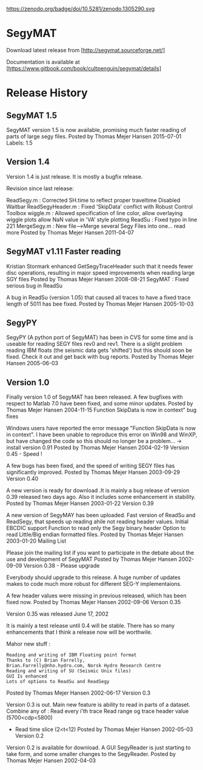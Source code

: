 https://zenodo.org/badge/doi/10.5281/zenodo.1305290.svg

# SegyMAT
Download latest release from [http://segymat.sourceforge.net/]

Documentation is available at [https://www.gitbook.com/book/cultpenguin/segymat/details]

# Release History

## SegyMAT 1.5

SegyMAT version 1.5 is now available, promising much faster reading of parts of large segy files.
Posted by Thomas Mejer Hansen 2015-07-01 
Labels: 1.5

## Version 1.4
Version 1.4 is just release. It is mostly a bugfix release.

Revision since last release:

ReadSegy.m :
Corrected SH.time to reflect proper traveltime
Disabled Waitbar
ReadSegyHeader.m :
Fixed 'SkipData' conflict with Robust Control Toolbox
wiggle.m :
Allowed specification of line color,
allow overlaying wiggle plots
allow NaN value in 'VA' style plotting
ReadSu :
Fixed typo in line 221
MergeSegy.m :
New file-->Merge several Segy Files into one... read more
Posted by Thomas Mejer Hansen 2011-04-07 

## SegyMAT v1.11 Faster reading
Kristian Stormark enhanced GetSegyTraceHeader such that it needs fewer disc operations, resulting in major speed improvements when reading large SGY files
Posted by Thomas Mejer Hansen 2008-08-21 
SegyMAT : Fixed serious bug in ReadSu

A bug in ReadSu (version 1.05) that caused all traces to have a fixed trace length of 5011 has bee fixed.
Posted by Thomas Mejer Hansen 2005-10-03 

## SegyPY
SegyPY (A python port of SegyMAT) has been in CVS for some time and is useable for reading SEGY files rev0 and rev1. There is a slight problem reading IBM floats (the seismic data gets 'shifted') but this should soon be fixed. Check it out and get back with bug reports.
Posted by Thomas Mejer Hansen 2005-06-03 

## Version 1.0

Finally version 1.0 of SegyMAT has been released. A few bugfixes with respect to Matlab 7.0 have been fixed, and some minor updates.
Posted by Thomas Mejer Hansen 2004-11-15 
Function SkipData is now in context&quot; bug fixes

Windows users have reported the error message "Function SkipData is now in context". I have been unable to reproduce this error on Win98 and WinXP, but have changed the code so this should no longer be a problem... -> install version 0.91
Posted by Thomas Mejer Hansen 2004-02-19 
Version 0.45 - Speed !

A few bugs has been fixed, and the speed of writing SEGY files has significantly improved.
Posted by Thomas Mejer Hansen 2003-09-29 
Version 0.40

A new version is ready for download .It is mainly a bug release of version 0.39 released two days ago.
Also it includes some enhancement in stability.
Posted by Thomas Mejer Hansen 2003-01-22 
Version 0.39

A new version of SegyMAY has been uploaded.
Fast version of ReadSu and ReadSegy, that speeds up reading ahile not reading header values.
Initial EBCDIC support
Function to read only the Segy binary header
Option to read Little/Big endian formatted files.
Posted by Thomas Mejer Hansen 2003-01-20 
Mailing List

Please join the mailing list if you want to participate in the debate about the use and development of SegyMAT
Posted by Thomas Mejer Hansen 2002-09-09 
Version 0.38 - Please upgrade

Everybody should upgrade to this release.
A huge number of updates makes to code much more robust for different SEG-Y implementaions.



A few header values were missing in previous released, which has been fixed now.
Posted by Thomas Mejer Hansen 2002-09-06 
Verson 0.35

Version 0.35 was released June 17, 2002

It is mainly a test release until 0.4 will be stable.
There has so many enhancements that I think a release now will be worthwile.

Mahor new stuff :

    Reading and writing of IBM Floating point format
    Thanks to (C) Brian Farrelly,
    Brian.Farrelly@nho.hydro.com, Norsk Hydro Research Centre
    Reading and writing of SU (Seismic Unix files)
    GUI Is enhanced
    Lots of options to ReadSu and ReadSegy

Posted by Thomas Mejer Hansen 2002-06-17 
Version 0.3

Version 0.3 is out.
Main new feature is ability to read in parts of a dataset. Combine any of :
Read every i'th trace
Read range og trace header value (5700<cdp<5800)
* Read time slice (2<t<12)
Posted by Thomas Mejer Hansen 2002-05-03 
Version 0.2

Version 0.2 is available for download.
A GUI SegyReader is just starting to take form, and some smaller changes to the SegyReader.
Posted by Thomas Mejer Hansen 2002-04-03  

